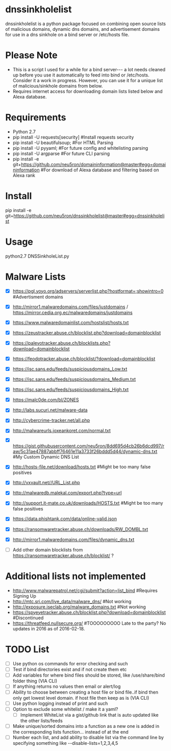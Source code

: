 dnssinkholelist
========
dnssinkholelist is a python package focused on combining open source lists of malicious domains, dynamic dns domains, and advertisement domains for use in a dns sinkhole on a bind server or /etc/hosts file.


Please Note
===========
* This is a script I used for a while for a bind server--- a lot needs cleaned up before you use it automatically to feed into bind or /etc/hosts. Consider it a work in progress.
However, you can use it for a unique list of malicious/sinkhole domains from below.
* Requires internet access for downloading domain lists listed below and Alexa database.


Requirements
============
* Python 2.7
* pip install -U requests[security] #Install requests security
* pip install -U beautifulsoup; #For HTML Parsing
* pip install -U pyyaml; #For future config and whitelisting parsing
* pip install -U argparse #For future CLI parsing
* pip install -e git+https://github.com/neu5ron/domaininformation@master#egg=domaininformation #For download of Alexa database and filtering based on Alexa rank


Install
=======
pip install -e git+https://github.com/neu5ron/dnssinkholelist@master#egg=dnssinkholelist


Usage
=======
python2.7 DNSSinkholeList.py


Malware Lists
==============
- [x] https://pgl.yoyo.org/adservers/serverlist.php?hostformat=;showintro=0 #Advertisment domains
- [x] http://mirror1.malwaredomains.com/files/justdomains / https://mirror.cedia.org.ec/malwaredomains/justdomains
- [x] https://www.malwaredomainlist.com/hostslist/hosts.txt
- [x] https://zeustracker.abuse.ch/blocklist.php?download=domainblocklist
- [x] https://palevotracker.abuse.ch/blocklists.php?download=domainblocklist
- [x] https://feodotracker.abuse.ch/blocklist/?download=domainblocklist
- [x] https://isc.sans.edu/feeds/suspiciousdomains_Low.txt
- [x] https://isc.sans.edu/feeds/suspiciousdomains_Medium.txt
- [x] https://isc.sans.edu/feeds/suspiciousdomains_High.txt
- [x] https://malc0de.com/bl/ZONES
- [x] http://labs.sucuri.net/malware-data
- [x] http://cybercrime-tracker.net/all.php
- [x] http://malwareurls.joxeankoret.com/normal.txt
- [x] https://gist.githubusercontent.com/neu5ron/8dd695d4cb26b6dcd997/raw/5c31ae47887abbff76461e11a3733f26bddd5d44/dynamic-dns.txt #My Custom Dynamic DNS List
- [x] http://hosts-file.net/download/hosts.txt #Might be too many false positives
- [x] http://vxvault.net//URL_List.php
- [x] http://malwaredb.malekal.com/export.php?type=url
- [x] http://support.it-mate.co.uk/downloads/HOSTS.txt #Might be too many false positives
- [x] https://data.phishtank.com/data/online-valid.json
- [x] https://ransomwaretracker.abuse.ch/downloads/RW_DOMBL.txt
- [x] http://mirror1.malwaredomains.com/files/dynamic_dns.txt
- [ ] Add other domain blocklists from https://ransomwaretracker.abuse.ch/blocklist/ ?


Additional lists not implemented
==============
* http://www.malwarepatrol.net/cgi/submit?action=list_bind #Requires Signing Up
* http://mtc.sri.com/live_data/malware_dns/ #Not working
* http://exposure.iseclab.org/malware_domains.txt #Not working
* https://spyeyetracker.abuse.ch/blocklist.php?download=domainblocklist #Discontinued
* https://threatfeed.nullsecure.org/ #TOOOOOOOOO Late to the party? No updates in 2016 as of 2016-02-18.


TODO List
==============
- [ ] Use python os commands for error checking and such
- [ ] Test if bind directories exist and if not create them etc
- [ ] Add variables for where bind files should be stored, like /use/share/bind folder thing (VIA CLI)
- [ ] If anything returns no values then email or alert/log
- [ ] Ability to choose between creating a host file or bind file..if bind then only get lowest level domain. if host file then keep as is (VIA CLI)
- [ ] Use python logging instead of print and such
- [ ] Option to exclude some whitelist / make it a yaml?
	- [ ] Implement WhiteList via  a gist/github link that is auto updated like the other lists/feeds
- [ ] Make unique/sorted domains into a function as a new one is added in the corresponding lists function... instead of at the end
- [ ] Number each list, and add ability to disable list via the command line by specifying something like --disable-lists=1,2,3,4,5
